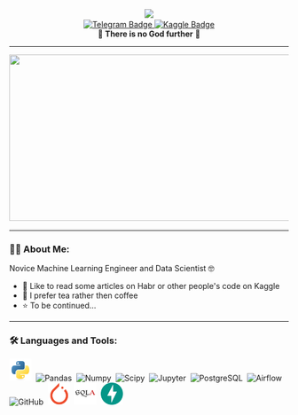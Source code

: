 <div id="header" align="center">
  <img src="https://media.giphy.com/media/M9gbBd9nbDrOTu1Mqx/giphy.gif" width="100"/>
</div>
<div id="badges" align="center">
  <a href="https://t.me/sic_pt2">
  <img src="https://img.shields.io/badge/Telegram-blue?logo=telegram&logoColor=white&style=for-the-badge" alt="Telegram Badge"/>
  <img src="https://img.shields.io/badge/Kaggle-blue?logo=kaggle&logoColor=white&style=for-the-badge" alt="Kaggle Badge"/>
    
  </a>
</div>

<div align='center'>
  👻 <b>There is no God further</b> 👻
</div>

---

<div align="center">
  <img src="https://media.giphy.com/media/KWcGnX2iz0G1fMMHrO/giphy.gif" width="600" height="300"/>
</div>

---

### 👨‍💻 About Me:

  Novice Machine Learning Engineer and Data Scientist 🤓
  +  📖 Like to read some articles on Habr or other people's code on Kaggle
  +  🍵 I prefer tea rather then coffee
  +  ⭐ To be continued...

---

### 🛠️ Languages and Tools:

  <div>
    <img src="https://github.com/devicons/devicon/blob/master/icons/python/python-original.svg" title="Python" alt="Python" width="40" height="40"/>&nbsp;
    <img src="https://img.shields.io/badge/pandas-white?logo=pandas&logoColor=blue&style=for-the-badge" title="Pandas" alt="Pandas" height="40"/>&nbsp;
    <img src="https://img.shields.io/badge/numpy-white?logo=numpy&logoColor=blue&style=for-the-badge" title="Numpy" alt="Numpy" height="40"/>&nbsp;
    <img src="https://img.shields.io/badge/Scipy-white?logo=Scipy&logoColor=black&style=for-the-badge" title="Scipy" alt="Scipy" height="40"/>&nbsp;
    <img src="https://img.shields.io/badge/Jupyter_notebook-white?logo=Jupyter&style=for-the-badge" title="Jupyter" alt="Jupyter" height="40"/>&nbsp;
    <img src="https://img.shields.io/badge/PostgreSQL-white?logo=PostgreSQL&s&style=for-the-badge" title="PostgreSQL" alt="PostgreSQL" height="40"/>&nbsp;
    <img src="https://img.shields.io/badge/Airflow-white?logo=Airflow&style=for-the-badge" title="Airflow" alt="Airflow" height="40"/>&nbsp;
    <img src="https://img.shields.io/badge/github-white?logo=github&logoColor=black&style=for-the-badge" title="GitHub" alt="GitHub" height="40"/>&nbsp;
    <img src="https://github.com/devicons/devicon/blob/master/icons/pytorch/pytorch-original.svg" title="PyTorch" alt="PyTorch" height="40"/>&nbsp;
    <img src="https://github.com/devicons/devicon/blob/master/icons/sqlalchemy/sqlalchemy-original.svg" title="SQLAlchemy" alt="SQLAlchemy" height="40"/>&nbsp;
    <img src="https://github.com/devicons/devicon/blob/master/icons/fastapi/fastapi-original.svg" title="FastAPI" alt="FastAPI" height="40"/>&nbsp;
  </div> 

  

